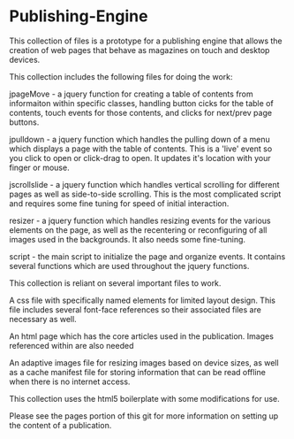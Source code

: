 Publishing-Engine
=================

This collection of files is a prototype for a publishing engine that allows the creation of web pages that behave as magazines on touch and desktop devices.

This collection includes the following files for doing the work:

jpageMove - a jquery function for creating a table of contents from informaiton within specific classes, handling button cicks for the table of contents, touch events for those contents, and clicks for next/prev page buttons.

jpulldown - a jquery function which handles the pulling down of a menu which displays a page with the table of contents. This is a 'live' event so you click to open or click-drag to open. It updates it's location with your finger or mouse.

jscrollslide - a jquery function which handles vertical scrolling for different pages as well as side-to-side scrolling. This is the most complicated script and requires some fine tuning for speed of initial interaction.

resizer - a jquery function which handles resizing events for the various elements on the page, as well as the recentering or reconfiguring of all images used in the backgrounds. It also needs some fine-tuning.

script - the main script to initialize the page and organize events. It contains several functions which are used throughout the jquery functions.

This collection is reliant on several important files to work.

A css file with specifically named elements for limited layout design. This file includes several font-face references so their associated files are necessary as well.

An html page which has the core articles used in the publication. Images referenced within are also needed

An adaptive images file for resizing images based on device sizes, as well as a cache manifest file for storing information that can be read offline when there is no internet access.

This collection uses the html5 boilerplate with some modifications for use.

Please see the pages portion of this git for more information on setting up the content of a publication.
